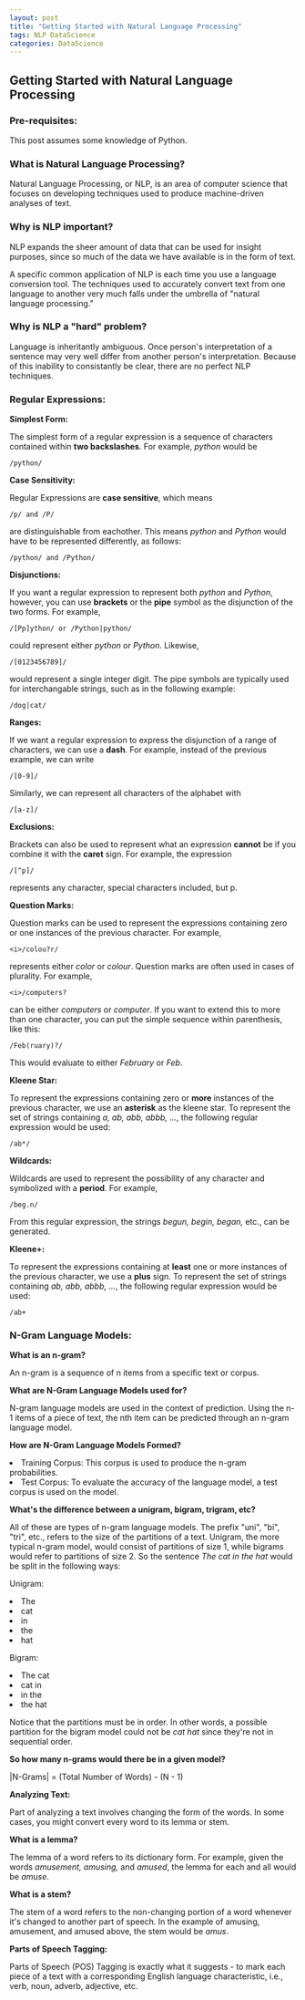 ```yaml
---
layout: post
title: "Getting Started with Natural Language Processing"
tags: NLP DataScience 
categories: DataScience
---
```


<h2> Getting Started with Natural Language Processing </h2>

<h3> Pre-requisites: </h3>

This post assumes some knowledge of Python.

<h3> What is Natural Language Processing? </h3>

Natural Language Processing, or NLP, is an area of computer science that focuses on developing techniques used to produce machine-driven analyses of text.

<h3> Why is NLP important? </h3>

NLP expands the sheer amount of data that can be used for insight purposes, since so much of the data we have available is in the form of text.

A specific common application of NLP is each time you use a language conversion tool. The techniques used to accurately convert text from one language to another very much falls under the umbrella of "natural language processing."

<h3> Why is NLP a "hard" problem? </h3>

Language is inheritantly ambiguous. Once person's interpretation of a sentence may very well differ from another person's interpretation. Because of this inability to consistantly be clear, there are no perfect NLP techniques. 

<h3> Regular Expressions: </h3>

<b> Simplest Form: </b> 

The simplest form of a regular expression is a sequence of characters contained within <b>two backslashes</b>. For example, <i>python</i> would be  
``` 
/python/
```

<b> Case Sensitivity: </b>

Regular Expressions are <b>case sensitive</b>, which means 
``` 
/p/ and /P/
```
are distinguishable from eachother. This means <i>python</i> and <i>Python</i> would have to be represented differently, as follows: 

``` 
/python/ and /Python/
```

<b> Disjunctions: </b>

If you want a regular expression to represent both <i>python</i> and <i>Python</i>, however, you can use <b>brackets</b> or the <b>pipe</b> symbol as the disjunction of the two forms. For example, 
``` 
/[Pp]ython/ or /Python|python/
```
could represent either <i>python</i> or <i>Python</i>. Likewise, 

``` 
/[0123456789]/ 
```
would represent a single integer digit. The pipe symbols are typically used for interchangable strings, such as in the following example:

```
/dog|cat/
```

<b> Ranges: </b>

If we want a regular expression to express the disjunction of a range of characters, we can use a <b>dash</b>. For example, instead of the previous example, we can write 

``` 
/[0-9]/
```
Similarly, we can represent all characters of the alphabet with 

``` 
/[a-z]/
```

<b> Exclusions: </b>

Brackets can also be used to represent what an expression <b>cannot</b> be if you combine it with the <b>caret</b> sign. For example, the expression 

``` 
/[^p]/
```
represents any character, special characters included, but p.

<b> Question Marks: </b> 

Question marks can be used to represent the expressions containing zero or one instances of the previous character. For example, 

``` 
<i>/colou?r/
```
represents either <i>color</i> or <i>colour</i>. Question marks are often used in cases of plurality. For example, 

``` 
<i>/computers?
```
can be either <i>computers</i> or <i>computer</i>. If you want to extend this to more than one character, you can put the simple sequence within parenthesis, like this:

```
/Feb(ruary)?/
```
This would evaluate to either <i>February</i> or <i>Feb</i>.

<b> Kleene Star: </b>

To represent the expressions containing zero or <b>more</b> instances of the previous character, we use an <b>asterisk</b> as the kleene star. To represent the set of strings containing <i>a, ab, abb, abbb, ...</i>, the following regular expression would be used:  
```
/ab*/
```

<b> Wildcards: </b>

Wildcards are used to represent the possibility of any character and symbolized with a <b>period</b>. For example, 

```
/beg.n/
```
From this regular expression, the strings <i>begun, begin, began,</i> etc., can be generated. 

<b> Kleene+: </b>

To represent the expressions containing at <b>least</b> one or more instances of the previous character, we use a <b>plus</b> sign. To represent the set of strings containing <i>ab, abb, abbb, ...</i>, the following regular expression would be used:  

```
/ab+
```

<h3> N-Gram Language Models: </h3>

<b> What is an n-gram? </b>

An n-gram is a sequence of n items from a specific text or corpus.

<b> What are N-Gram Language Models used for? </b>

N-gram language models are used in the context of prediction. Using the n-1 items of a piece of text, the nth item can be predicted through an n-gram language model.

<b> How are N-Gram Language Models Formed? </b>

<li> Training Corpus: This corpus is used to produce the n-gram probabilities. 
<li> Test Corpus: To evaluate the accuracy of the language model, a test corpus is used on the model. 

<b> What's the difference between a unigram, bigram, trigram, etc? </b>

All of these are types of n-gram language models. The prefix "uni", "bi", "tri", etc., refers to the size of the partitions of a text. Unigram, the more typical n-gram model, would consist of partitions of size 1, while bigrams would refer to partitions of size 2. So the sentence <i>The cat in the hat</i> would be split in the following ways: 

Unigram:
<li> The
<li> cat
<li> in
<li> the 
<li> hat

Bigram: 
<li> The cat
<li> cat in
<li> in the
<li> the hat

Notice that the partitions must be in order. In other words, a possible partition for the bigram model could not be <i>cat hat</i> since they're not in sequential order.

<b> So how many n-grams would there be in a given model? </b>

|N-Grams| = (Total Number of Words) - (N - 1)

<b> Analyzing Text: </b>

Part of analyzing a text involves changing the form of the words. In some cases, you might convert every word to its lemma or stem. 

<b> What is a lemma? </b>

The lemma of a word refers to its dictionary form. For example, given the words <i>amusement, amusing, </i>and <i>amused</i>, the lemma for each and all would be <i>amuse</i>.

<b> What is a stem? </b>

The stem of a word refers to the non-changing portion of a word whenever it's changed to another part of speech. In the example of amusing, amusement, and amused above, the stem would be <i>amus</i>.

<b> Parts of Speech Tagging: </b>

Parts of Speech (POS) Tagging is exactly what it suggests - to mark each piece of a text with a corresponding English language characteristic, i.e., verb, noun, adverb, adjective, etc.


